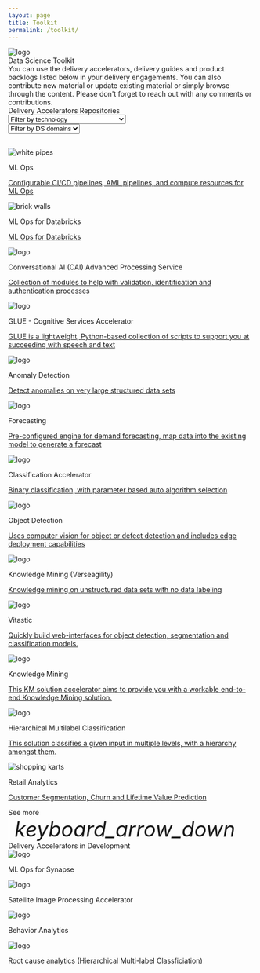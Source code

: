 ```yaml
---
layout: page
title: Toolkit
permalink: /toolkit/
---
```


<div class="container-fluid">
  <img src="{{site.baseurl}}/images/toolkit/MSC19_paddingtonOffice_015.jpg" alt="logo">
  <div class="title">Data Science Toolkit</div>
  <div class="home-paragraph">
  You can use the delivery accelerators, delivery guides and product backlogs listed below in your delivery engagements. You can also contribute new material or update existing material or simply browse through the content. Please don't forget to reach out with any comments or contributions.</div>
  <div class="subtitle toolkit-borders">Delivery Accelerators Repositories 
    <div class="dropdowns-container">
    <div class="custom-select">
      <select id="id-filter-technology" class="toolkit-select"
      onchange="if (this.selectedIndex) filterTechnologies()">
        <option value="-1" selected disabled hidden>Filter by technology</option>
        <option value="all">All</option>
        <option value="Azure Machine Learning">Azure Machine Learning</option>
        <option value="Azure DevOps">Azure DevOps</option>
        <option value="Key Vault">Key Vault</option>
        <option value="Azure Compute Instance">Azure Compute Instance</option>
        <option value="Azure Compute Cluster">Azure Compute Cluster</option>
        <option value="Azure Container Instance">Azure Container Instance</option>
        <option value="Azure Kubernetes Services">Azure Kubernetes Services</option>
        <option value="Azure Databricks">Azure Databricks</option>
        <option value="Application Insights">Application Insights</option>
        <option value="Azure Key Vault">Azure Key Vault</option>
        <option value="Azure Storage Account">Azure Storage Account</option>
        <option value="Jupyter Notebooks">Jupyter Notebooks</option>
        <option value="Python">Python</option>
        <option value="PowerBI">PowerBI</option>
        <option value="Fuent UI">Fuent UI</option>
        <option value="Flask">Flask</option>
        <option value="TensorFlow">TensorFlow</option>
        <option value="Typescript">Typescript</option>
        <option value="Streamlit">Streamlit</option>
        <option value="Azure Cognitive Services">Azure Cognitive Services</option>
        <option value="Microsoft Speech to Text Service">Microsoft Speech to Text Service</option>
        <option value="Microsoft LUIS">Microsoft LUIS</option>
        <option value="Power Virtual Agents">Power Virtual Agents</option>
        <option value="Azure Functions">Azure Functions</option>
        <option value="Power Automate">Power Automate</option>
        <option value="AudioCodes Voice AI Connect Cloud">AudioCodes Voice AI Connect Cloud</option>
        <option value="spaCy">spaCy</option>
        <option value="Azure QnA Maker">Azure QnA Maker</option>
        <option value="Audio Generation Function">Audio Generation Function</option>
        <option value="Speech Batch Testing App">Speech Batch Testing App</option>
      </select>
    </div>
    <div class="custom-select">
      <select id="id-filter-domains" class="toolkit-select"
      onchange="if (this.selectedIndex) filterDomains();">
        <option value="-1" selected disabled hidden>Filter by DS domains</option>
        <option value="all">All</option>
        <option value="ML Ops">ML Ops</option>
        <option value="Machine Learning">Machine Learning</option>
        <option value="UI">UI</option>
        <option value="Computer Vision">Computer Vision</option>
        <option value="Knowledge Mining">Knowledge Mining</option>
        <option value="Conversational AI">Conversational AI</option>
      </select>
    </div>
  </div>
  </div>
  <div class="container">    
    <div class="row g-2" style="margin-top: 30px;">
      <!--ML Ops-->
      <div id="dstoolkit-mlops-base" class="col-12 col-sm-12 col-md-6 col-lg-6 col-xl-6 col-xxl-6 toolkit-card show-toolkit-card">
        <div class="shadow">
          <img src="{{site.baseurl}}/images/ml-ops/MDC19_cooling_002.jpg" alt="white pipes">
          <p class="toolkit-card-title">ML Ops</p>
          <p class="toolkit-card-content"><a href="{{site.baseurl}}/ml-ops/">Configurable CI/CD pipelines, AML pipelines, and compute resources for ML Ops</a></p>
        </div>
      </div>
      <!--ML Ops for Databricks-->
      <div id="dstoolkit-ml-ops-for-databricks" class="col-12 col-sm-12 col-md-6 col-lg-6 col-xl-6 col-xxl-6 toolkit-card show-toolkit-card">
        <div class="shadow">
          <img src="{{site.baseurl}}/images/ml-ops-for-databricks/CLO20b_Aline_cafe_outside_002.jpg" alt="brick walls">
          <p class="toolkit-card-title">ML Ops for Databricks</p>
          <p class="toolkit-card-content"><a href="{{site.baseurl}}/ml-ops-for-databricks/">ML Ops for Databricks</a></p>
        </div>
      </div>
      <!--Conversational AI-->
      <div id="cai-advanced-processing-service" class="col-12 col-sm-12 col-md-6 col-lg-6 col-xl-6 col-xxl-6 toolkit-card show-toolkit-card">
        <div class="shadow">
          <img src="{{site.baseurl}}/images/conversational-AI/M365CO19_SMB_iPhone_245.jpg" alt="logo">
          <p class="toolkit-card-title">Conversational AI (CAI) Advanced Processing Service</p>
          <p class="toolkit-card-content"><a href="{{site.baseurl}}/conversational-AI/">Collection of modules to help with validation, identification and authentication processes</a></p>
        </div>
      </div>
      <!--GLUE-->
      <div id="glue" class="col-12 col-sm-12 col-md-6 col-lg-6 col-xl-6 col-xxl-6 toolkit-card show-toolkit-card">
        <div class="shadow">
          <img src="{{site.baseurl}}/images/GLUE-accelerator/CLO20b_Sylvie_office_night_001.jpg" alt="logo">
          <p class="toolkit-card-title">GLUE - Cognitive Services Accelerator</p>
          <p class="toolkit-card-content"><a href="{{site.baseurl}}/GLUE-accelerator/">GLUE is a lightweight, Python-based collection of scripts to support you at succeeding with speech and text</a></p>
        </div>
      </div>
      <!--Anomaly detection-->
      <div id="dstoolkit-anomaly-detection-ijungle" class="col-12 col-sm-12 col-md-6 col-lg-6 col-xl-6 col-xxl-6 toolkit-card show-toolkit-card">
        <div class="shadow">
          <img src="{{site.baseurl}}/images/anomaly-detection/MDC19_tapeTight_002.jpg" alt="logo">
          <p class="toolkit-card-title">Anomaly Detection</p>
          <p class="toolkit-card-content"><a href="{{site.baseurl}}/anomaly-detection/">Detect anomalies on very large structured data sets</a></p>
        </div>
      </div>
      <!--Forecasting-->
      <div id="dstoolkit-forecasting" class="col-12 col-sm-12 col-md-6 col-lg-6 col-xl-6 col-xxl-6 toolkit-card show-toolkit-card">
        <div class="shadow">
          <img src="{{site.baseurl}}/images/forecasting/CLO18_cafeWork_003.jpg" alt="logo">
          <p class="toolkit-card-title">Forecasting</p>
          <p class="toolkit-card-content"><a href="{{site.baseurl}}/forecasting/">Pre-configured engine for demand forecasting, map data into the existing model to generate a forecast</a></p>
        </div>
      </div>
      <!--Classification-->
      <div id="dstoolkit-classification-solution-accelerator" class="col-12 col-sm-12 col-md-6 col-lg-6 col-xl-6 col-xxl-6 toolkit-card show-toolkit-card">
        <div class="shadow">
          <img src="{{site.baseurl}}/images/classification-accelerator/PCA22_OceanPlasticMouse_Feature_06_RGB.jpg" alt="logo">
          <p class="toolkit-card-title">Classification Accelerator</p>
          <p class="toolkit-card-content"><a href="{{site.baseurl}}/classification-accelerator/">Binary classification, with parameter based auto algorithm selection</a></p>
        </div>
      </div>
      <!--Object Detection-->
      <div id="dstoolkit-objectdetection-tensorflow-azureml" class="col-12 col-sm-12 col-md-6 col-lg-6 col-xl-6 col-xxl-6 toolkit-card show-toolkit-card">
        <div class="shadow">
          <img src="{{site.baseurl}}/images/object-detection/CLO19_azureKinectDK_008.jpg" alt="logo">
          <p class="toolkit-card-title">Object Detection</p>
          <p class="toolkit-card-content"><a href="{{site.baseurl}}/object-detection/">Uses computer vision for object or defect detection and includes edge deployment capabilities</a></p>
        </div>
      </div>
      <!--Verseagility-->
      <div id="verseagility" class="col-12 col-sm-12 col-md-6 col-lg-6 col-xl-6 col-xxl-6 toolkit-card show-toolkit-card">
        <div class="shadow">
          <img src="{{site.baseurl}}/images/verseagility/MSC18_scenicsLiberia_002.jpg" alt="logo">
          <p class="toolkit-card-title">Knowledge Mining (Verseagility)</p>
          <p class="toolkit-card-content"><a href="{{site.baseurl}}/verseagility/">Knowledge mining on unstructured data sets with no data labeling</a></p>
        </div>
      </div>
      <!--Vitastic-->
      <div id="dstoolkit-vitastic" class="col-12 col-sm-12 col-md-6 col-lg-6 col-xl-6 col-xxl-6 toolkit-card show-toolkit-card">
        <div class="shadow">
          <img src="{{site.baseurl}}/images/toolkit/MSC19_paddingtonOffice_015.jpg" alt="logo"> <!--TODO update with link to image for vitastic-->
          <p class="toolkit-card-title">Vitastic</p>
          <p class="toolkit-card-content"><a href="{{site.baseurl}}/vitastic/">Quickly build web-interfaces for object detection, segmentation and classification models.</a></p>
        </div>
      </div>
      <!--Knowledge Mining-->
      <div id="dstoolkit-km-solution-accelerator" class="col-12 col-sm-12 col-md-6 col-lg-6 col-xl-6 col-xxl-6 toolkit-card show-toolkit-card">
        <div class="shadow">
          <img src="{{site.baseurl}}/images/toolkit/MSC19_paddingtonOffice_015.jpg" alt="logo"> <!--TODO update with link to image for vitastic-->
          <p class="toolkit-card-title">Knowledge Mining</p>
          <p class="toolkit-card-content"><a href="{{site.baseurl}}/knowledgemining/">This KM solution accelerator aims to provide you with a workable end-to-end Knowledge Mining solution.</a></p>
        </div>
      <!--hierarchical_multilabel_classification-->
      </div>
      <div id="dstoolkit-hierarchical-multilabel-classification" class="col-12 col-sm-12 col-md-6 col-lg-6 col-xl-6 col-xxl-6 toolkit-card show-toolkit-card">
        <div class="shadow">
          <img src="{{site.baseurl}}/images/hierarchical_multilabel_classification/hierarchical_multilabel_classification.jpg" alt="logo"> <!--TODO update with link to image for vitastic-->
          <p class="toolkit-card-title">Hierarchical Multilabel Classification</p>
          <p class="toolkit-card-content"><a href="{{site.baseurl}}/hierarchical_multilabel_classification/">This solution classifies a given input in multiple levels, with a hierarchy amongst them.</a></p>
        </div>
      </div>
      <!--Retail Analytics-->
      <div id="dstoolkit-retail-analytics" class="col-12 col-sm-12 col-md-6 col-lg-6 col-xl-6 col-xxl-6 toolkit-card show-toolkit-card">
        <div class="shadow">
          <img src="{{site.baseurl}}/images/retail-analytics/retail_analytics.png" alt="shopping karts">
          <p class="toolkit-card-title">Retail Analytics</p>
          <p class="toolkit-card-content"><a href="{{site.baseurl}}/retail-analytics/">Customer Segmentation, Churn and Lifetime Value Prediction</a></p>
        </div>
      </div>
      <!--Placeholder for delivery accelerator toolkit card on right-->
    </div>
  </div>

  <div class="subtitle borders" style="margin-top:0px">
    <!--Placeholder for See More drop-down to expand toolkit rows-->
    <!--TODO: to implement functionality per above toolkit rows and limit number of toolkit rows shown by default to 3 rows-->
    <div class="see-more">
      <span class="see-more-text">See more</span>
      <i class="material-icons" style="margin-bottom:0px; font-size: 42px; border-left: 3px solid white; padding-left: 10px;">keyboard_arrow_down</i>
    </div>
  </div>

  <div class="subtitle">
    Delivery Accelerators in Development
  </div>

<div class="row g-2 delivery-accelerators">
  <div class="col-6 col-sm-6 col-md-6 col-lg-3 col-xl-3 col-xxl-3 delivery-accelerators-card">
      <img src="../images/synapse.png" alt="logo">
      <p class="toolkit-card-content">ML Ops for Synapse</p>
  </div>
  <div class="col-6 col-sm-6 col-md-6 col-lg-3 col-xl-3 col-xxl-3 delivery-accelerators-card">
      <img src="../images/satellite.png" alt="logo">
      <p class="toolkit-card-content">Satellite Image Processing Accelerator</p>
  </div>
  <div class="col-6 col-sm-6 col-md-6 col-lg-3 col-xl-3 col-xxl-3 delivery-accelerators-card">
      <img src="../images/behavior-analytics.png" alt="logo">
      <p class="toolkit-card-content">Behavior Analytics</p>
  </div>
  <div class="col-6 col-sm-6 col-md-6 col-lg-3 col-xl-3 col-xxl-3 delivery-accelerators-card">
      <img src="../images/root-cause.png" alt="logo">
      <p class="toolkit-card-content">Root cause analytics (Hierarchical Multi-label Classficiation)</p>
  </div>
</div>
</div>

<script>

  const listContainers = [
    {
      id: "dstoolkit-mlops-base",
      domain: "ML Ops",
      technology: ["Azure Machine Learning", "Azure DevOps", "Key Vault","Azure Compute Instance", "Azure Compute Cluster", "Azure Container Instance", "Azure Kubernetes Services"]
    },
    {
      id: "dstoolkit-ml-ops-for-databricks",
      domain: "ML Ops",
      technology: ["Azure Databricks", "Application Insights", "Azure Key Vault", "Azure Storage Account"]
    },
    {
      id: "dstoolkit-fuzzymatching",
      domain: "Machine Learning",
      technology: ["Azure Machine Learning", "Azure DevOps", "Key Vault", "Jupyter Notebooks"]
    },
    {
      id: "dstoolkit-classification-solution-accelerator",
      domain: "Machine Learning",
      technology: ["Azure Machine Learning", "Azure DevOps", "Key Vault", "Azure Compute Instance","Azure Compute Cluster", "Azure Container Instance", "Azure Kubernetes Services", "Python"]
    },
    {
      id: "dstoolkit-forecasting",
      domain: "Machine Learning",
      technology: ["Jupyter Notebooks", "Python", "PowerBI"]
    },
    {
      id: "dstoolkit-anomaly-detection-ijungle",
      domain: "Machine Learning",
      technology: ["Jupyter Notebooks", "Python"]
    },
    {
      id: "dstoolkit-hierarchical-multilabel-classification",
      domain: "Machine Learning",
      technology: ["Jupyter Notebooks", "Python"]
    },
    {
      id: "dstoolkit-vitastic",
      domain: "UI",
      technology: ["Fuent UI", "Flask", "Python"]
    },
    {
      id: "dstoolkit-km-solution-accelerator",
      domain: "Knowledge Mining",
      technology: ["Azure Cognitive Search", "Azure Cognitives Services", "Azure Functions", "Azure Web Applications", "Python", "Apache Tika"]
    },
    {
      id: "dstoolkit-objectdetection-tensorflow-azureml",
      domain: "Computer Vision",
      technology: ["Azure Machine Learning", "Azure DevOps", "Key Vault", "Azure Compute Instance","Azure Compute Cluster", "Azure Container Instance", "Azure Kubernetes Services", "TensorFlow"]
    },
    {
      id: "dstoolkit-retail-analytics",
      domain: "Machine Learning",
      technology: ["Jupyter Notebooks"]
    },
    {
      id: "verseagility",
      domain: "Knowledge Mining",
      technology: ["Jupyter Notebooks", "Python", "Typescript", "Streamlit", "Azure Cognitive Services"]
    },
    {
      id: "glue",
      domain: "Conversational AI",
      technology: ["Azure Cognitive Services", "Microsoft Speech to Text Service", "Microsoft LUIS","Python"]
    },
    {
      id: "dstoolkit-pva-audiocodes-cc",
      domain: "Conversational AI",
      technology: ["Power Virtual Agents", "Power Automate", "Azure Functions", "Azure Storage Account", "AudioCodes Voice AI Connect Cloud"]
    },
    {
      id: "cai-advanced-processing-service",
      domain: "Conversational AI",
      technology: ["Azure Functions", "Python", "spaCy"]
    },
    {
      id: "cai-test-training-tool",
      domain: "Conversational AI",
      technology: ["Azure QnA Maker", "Audio Generation Function", "Speech Batch Testing App"]
    }, 
    {
      id: "dstoolkit-retail-analytics",
      domain: "Machine Learning",
      technology: ["Azure Machine Learning", "Azure DevOps", "Azure Key Vault", "Azure Compute Instance", "Azure Container Instance", "Azure Kubernetes Services"]
    }
  ]

  technologySelected = 'all';
  domainSelected = 'all';
  
  function filterTechnologies() {
        var filter = document.getElementById("id-filter-technology");
        technologySelected = filter.options[filter.selectedIndex].value;
        filterContainers();
  }

  function filterDomains() {
        var filter = document.getElementById("id-filter-domains");
        domainSelected = filter.options[filter.selectedIndex].value;
        filterContainers();
  }

  function filterContainers() {
    displayAllContainers();
    
    if (technologySelected !== 'all' & domainSelected === 'all')
      {
        listContainers.forEach(e => {
          if(!e.technology.includes(technologySelected)){
            var element = document.getElementById(e.id);
            element?.classList.remove("show-toolkit-card");
          }
        });
      }
    else {
      if(technologySelected === 'all' & domainSelected !== 'all')
      {
        listContainers.forEach(e => {
          if(e.domain !== domainSelected){
            var element = document.getElementById(e.id);
            element?.classList.remove("show-toolkit-card");
          }
        });
      }
      else {
        if(technologySelected !== 'all' & domainSelected !== 'all')
        {
          listContainers.forEach(e => {
            if(!e.technology.includes(technologySelected) || e.domain !== domainSelected){
              var element = document.getElementById(e.id);
              element?.classList.remove("show-toolkit-card");
            }
          });
        }
      }
    }
  }

  function displayAllContainers() {
    listContainers.forEach(e => {
        var element = document.getElementById(e.id);
        element?.classList.add("show-toolkit-card");
      });
  }

</script>
